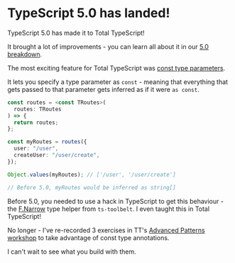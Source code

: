 # TypeScript 5.0 has landed!

TypeScript 5.0 has made it to Total TypeScript!

It brought a lot of improvements - you can learn all about it in our [5.0 breakdown](https://www.totaltypescript.com/tips/typescript-5-0-beta-deep-dive).

The most exciting feature for Total TypeScript was [const type parameters](https://devblogs.microsoft.com/typescript/announcing-typescript-5-0/#const-type-parameters).

It lets you specify a type parameter as `const` - meaning that everything that gets passed to that parameter gets inferred as if it were `as const`.

```typescript
const routes = <const TRoutes>(
  routes: TRoutes
) => {
  return routes;
};

const myRoutes = routes({
  user: "/user",
  createUser: "/user/create",
});

Object.values(myRoutes); // ['/user', '/user/create']

// Before 5.0, myRoutes would be inferred as string[]
```

Before 5.0, you needed to use a hack in TypeScript to get this behaviour - the [F.Narrow](https://millsp.github.io/ts-toolbelt/modules/function_narrow.html) type helper from `ts-toolbelt`. I even taught this in Total TypeScript!

No longer - I've re-recorded 3 exercises in TT's [Advanced Patterns workshop](https://www.totaltypescript.com/workshops/advanced-typescript-patterns/identity-functions/identity-functions-as-an-alternative-to-the-as-const) to take advantage of const type annotations.

I can't wait to see what you build with them.
